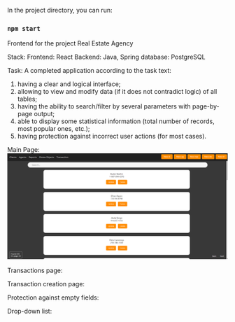 In the project directory, you can run:

### `npm start`

Frontend for the project Real Estate Agency

  Stack:
Frontend: React
Backend: Java, Spring
database: PostgreSQL

  Task:
A completed application according to the task text:
1. having a clear and logical interface;
2. allowing to view and modify data (if it does not contradict logic) of all tables;
3. having the ability to search/filter by several parameters with page-by-page output;
4. able to display some statistical information (total number of records, most popular ones, etc.);
5. having protection against incorrect user actions (for most cases).

Main Page:
![Alt text](image.png)

Transactions page:

Transaction creation page:

Protection against empty fields:

Drop-down list:




